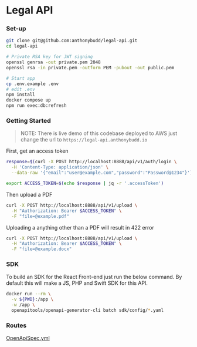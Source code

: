 # Legal API



### Set-up
```sh
git clone git@github.com:anthonybudd/legal-api.git
cd legal-api

# Private RSA key for JWT signing
openssl genrsa -out private.pem 2048
openssl rsa -in private.pem -outform PEM -pubout -out public.pem

# Start app
cp .env.example .env
# edit .env
npm install
docker compose up
npm run exec:db:refresh
```



### Getting Started

> NOTE: There is live demo of this codebase deployed to AWS just change the url to `https://legal-api.anthonybudd.io`

First, get an access token
```sh
response=$(curl -X POST http://localhost:8888/api/v1/auth/login \
  -H 'Content-Type: application/json' \
  --data-raw '{"email":"user@example.com","password":"Password@1234"}')

export ACCESS_TOKEN=$(echo $response | jq -r '.accessToken')
```

Then upload a PDF
```sh
curl -X POST http://localhost:8888/api/v1/upload \
  -H "Authorization: Bearer $ACCESS_TOKEN" \
  -F "file=@example.pdf"
```

Uploading a anything other than a PDF will result in 422 error
```sh
curl -X POST http://localhost:8888/api/v1/upload \
  -H "Authorization: Bearer $ACCESS_TOKEN" \
  -F "file=@example.docx"
```

### SDK
To build an SDK for the React Front-end just run the below command. By default this will make a JS, PHP and Swift SDK for this API.
```sh
docker run --rm \
  -v ${PWD}:/app \
  -w /app \
  openapitools/openapi-generator-cli batch sdk/config/*.yaml
```



### Routes
[OpenApiSpec.yml](./OpenApiSpec.yml)